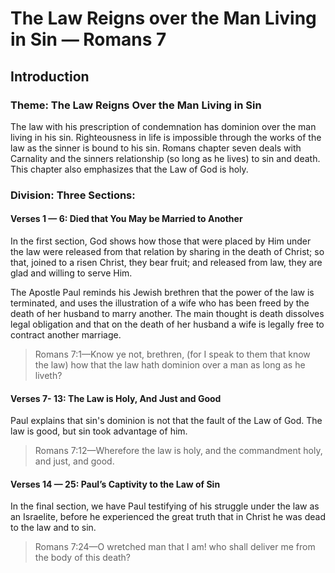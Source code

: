 # The Law Reigns over the Man Living in Sin &mdash; Romans 7

## Introduction

### Theme: The Law Reigns Over the Man Living in Sin

The law with his prescription of condemnation has dominion over the man living in his sin. Righteousness in life is impossible through the works of the law as the sinner is bound to his sin. Romans chapter seven deals with Carnality and the sinners relationship (so long as he lives) to sin and death. This chapter also emphasizes that the Law of God is holy.

### Division: Three Sections:

#### Verses 1 &mdash; 6: Died that You May be Married to Another

In the first section, God shows how those that were placed by Him under the law were released from that relation by sharing in the death of Christ; so that, joined to a risen Christ, they bear fruit; and released from law, they are glad and willing to serve Him.

The Apostle Paul reminds his Jewish brethren that the power of the law is terminated, and uses the illustration of a wife who has been freed by the death of her husband to marry another.  The main thought is death dissolves legal obligation and that on the death of her husband a wife is legally free to contract another marriage.

> Romans 7:1&mdash;Know ye not, brethren, (for I speak to them that know the law) how that the law hath dominion over a man as long as he liveth?

#### Verses 7- 13: The Law is Holy, And Just and Good

Paul explains that sin&apos;s dominion is not that the fault of the Law of God. The law is good, but sin took advantage of him.

> Romans 7:12&mdash;Wherefore the law is holy, and the commandment holy, and just, and good.

#### Verses 14 &mdash; 25: Paul’s Captivity to the Law of Sin

In the final section, we have Paul testifying of his struggle under the law as an Israelite, before he experienced the great truth that in Christ he was dead to the law and to sin.

> Romans 7:24&mdash;O wretched man that I am! who shall deliver me from the body of this death?
